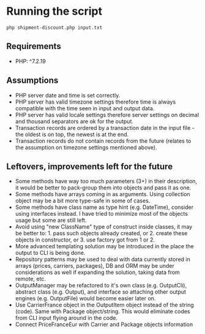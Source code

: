 # Running the script
`php shipment-discount.php input.txt`

## Requirements
* PHP: ^7.2.19

## Assumptions
- PHP server date and time is set correctly.
- PHP server has valid timezone settings therefore time is always compatible with the time seen in input and output data.
- PHP server has valid locale settings therefore server settings on decimal and thousand separators are ok for the output.
- Transaction records are ordered by a transaction date in the input file - the oldest is on top, the newest is at the end.
- Transaction records do not contain records from the future (relates to the assumption on timezone settings mentioned above).

## Leftovers, improvements left for the future
- Some methods have way too much parameters (3+) in their description, it would be better to pack-group them into objects and pass it as one.
- Some methods have arrays coming in as arguments. Using collection object may be a bit more type-safe in some of cases.
- Some methods have class name as type hint (e.g. DateTime), consider using interfaces instead. I have tried to minimize most of the objects usage but some are still left.
- Avoid using "new ClassName" type of construct inside classes, it may be better to: 1. pass such objects already created, or 2. create these objects in constructor, or 3. use factory got from 1 or 2.
- More advanced templating solution may be introduced in the place the output to CLI is being done.
- Repository patterns may be used to deal with data currently stored in arrays (prices, carriers, packages), DB and ORM may be under considerations as well if expanding the solution, taking data from remote, etc.
- OutputManager may be refactored to it's own class (e.g. OutputCli), abstract class (e.g. Output), and interface so attaching other output engines (e.g. OutputFile) would become easier later on.
- Use CarrierFrance object in the OutputItem object instead of the string (code). Same with Package object/string. This would eliminate codes from CLI input flying around in the code.
- Connect PriceFranceEur with Carrier and Package objects information
